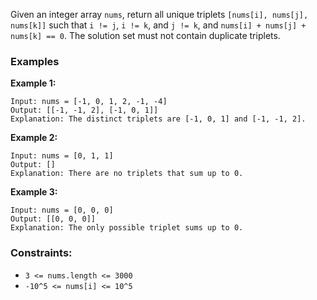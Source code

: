 Given an integer array `nums`, return all unique triplets `[nums[i], nums[j], nums[k]]` such that `i != j`, `i != k`, and `j != k`, and `nums[i] + nums[j] + nums[k] == 0`. The solution set must not contain duplicate triplets.

### Examples

**Example 1:**

```
Input: nums = [-1, 0, 1, 2, -1, -4]
Output: [[-1, -1, 2], [-1, 0, 1]]
Explanation: The distinct triplets are [-1, 0, 1] and [-1, -1, 2].
```

**Example 2:**

```
Input: nums = [0, 1, 1]
Output: []
Explanation: There are no triplets that sum up to 0.
```

**Example 3:**

```
Input: nums = [0, 0, 0]
Output: [[0, 0, 0]]
Explanation: The only possible triplet sums up to 0.
```

### Constraints:

* `3 <= nums.length <= 3000`
* `-10^5 <= nums[i] <= 10^5`